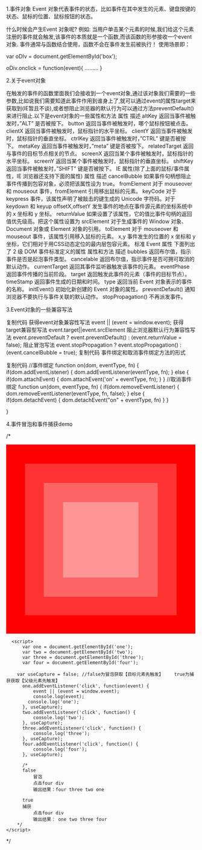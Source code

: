 1.事件对象
  Event 对象代表事件的状态，比如事件在其中发生的元素、键盘按键的状态、鼠标的位置、鼠标按钮的状态。

  什么时候会产生Event 对象呢? 
  例如: 当用户单击某个元素的时候,我们给这个元素注册的事件就会触发,该事件的本质就是一个函数,而该函数的形参接收一个event对象.
  事件通常与函数结合使用，函数不会在事件发生前被执行！
  使用场景即：

  var oDIv = document.getElementById('box');

  oDiv.onclick = function(event){
      .........
  }

2.关于event对象

  在触发的事件的函数里面我们会接收到一个event对象,通过该对象我们需要的一些参数,比如说我们需要知道此事件作用到谁身上了,就可以通过event的属性target来获取到(IE暂且不谈),或者想阻止浏览器的默认行为可以通过方法preventDefault()来进行阻止.以下是event对象的一些属性和方法
  属性	描述
  altKey	返回当事件被触发时，”ALT” 是否被按下。
  button	返回当事件被触发时，哪个鼠标按钮被点击。
  clientX	返回当事件被触发时，鼠标指针的水平坐标。
  clientY	返回当事件被触发时，鼠标指针的垂直坐标。
  ctrlKey	返回当事件被触发时，”CTRL” 键是否被按下。
  metaKey	返回当事件被触发时，”meta” 键是否被按下。
  relatedTarget	返回与事件的目标节点相关的节点。
  screenX	返回当某个事件被触发时，鼠标指针的水平坐标。
  screenY	返回当某个事件被触发时，鼠标指针的垂直坐标。
  shiftKey	返回当事件被触发时，”SHIFT” 键是否被按下。
  IE 属性(除了上面的鼠标/事件属性，IE 浏览器还支持下面的属性)
  属性	描述
  cancelBubble	如果事件句柄想阻止事件传播到包容对象，必须把该属性设为 true。
  fromElement	对于 mouseover 和 mouseout 事件，fromElement 引用移出鼠标的元素。
  keyCode	对于 keypress 事件，该属性声明了被敲击的键生成的 Unicode 字符码。对于 keydown 和 keyup
  offsetX,offsetY	发生事件的地点在事件源元素的坐标系统中的 x 坐标和 y 坐标。
  returnValue	如果设置了该属性，它的值比事件句柄的返回值优先级高。把这个属性设置为
  srcElement	对于生成事件的 Window 对象、Document 对象或 Element 对象的引用。
  toElement	对于 mouseover 和 mouseout 事件，该属性引用移入鼠标的元素。
  x,y	事件发生的位置的 x 坐标和 y 坐标，它们相对于用CSS动态定位的最内层包容元素。
  标准 Event 属性 下面列出了 2 级 DOM 事件标准定义的属性
  属性和方法	描述
  bubbles	返回布尔值，指示事件是否是起泡事件类型。
  cancelable	返回布尔值，指示事件是否可拥可取消的默认动作。
  currentTarget	返回其事件监听器触发该事件的元素。
  eventPhase	返回事件传播的当前阶段。
  target	返回触发此事件的元素（事件的目标节点）。
  timeStamp	返回事件生成的日期和时间。
  type	返回当前 Event 对象表示的事件的名称。
  initEvent()	初始化新创建的 Event 对象的属性。
  preventDefault()	通知浏览器不要执行与事件关联的默认动作。
  stopPropagation()	不再派发事件。
  
3.Event对象的一些兼容写法

  复制代码
  获得event对象兼容性写法 
  event || (event = window.event);
  获得target兼容型写法 
  event.target||event.srcElement
  阻止浏览器默认行为兼容性写法 
  event.preventDefault ? event.preventDefault() : (event.returnValue = false);
  阻止冒泡写法 
  event.stopPropagation ? event.stopPropagation() : (event.cancelBubble = true);
  复制代码
  事件绑定和取消事件绑定方法的形式

  复制代码
  //事件绑定
  function on(dom, eventType, fn) {
      if(dom.addEventListener) {
          dom.addEventListener(eventType, fn);
      } else {
          if(dom.attachEvent) {
              dom.attachEvent('on' + eventType, fn);
          }
  }
  //取消事件绑定
  function un(dom, eventType, fn) {
      if(dom.removeEventListener) {
          dom.removeEventListener(eventType, fn, false);
      } else {
          if(dom.detachEvent) {
              dom.detachEvent("on" + eventType, fn)
          }
      }
  
  }

4.事件冒泡和事件捕获demo

  /*<!DOCTYPE html>
  <html>
  <head>
      <meta charset="utf-8">
      <title>bubble event</title>
      <style type="text/css">
          body{margin:0;}
          #one{
                width:500px;
                height:500px;
              background:rgb(255,0,0);
                border: 1px solid transparent;
          }
          #two{
              width:400px;
              height:400px;
              margin: 0 auto;
              margin-top: 50px;
              background:rgb(255,50,50);
              border: 1px solid transparent;
          }
          #three{
              width:300px;
                height:300px;
              margin: 0 auto;
              margin-top: 50px;
                background:rgb(255,100,100);
              border: 1px solid transparent;
          }
          #four{
              width:200px;
                height:200px;
                margin: 0 auto;
              margin-top: 50px;
              background:rgb(255,150,150);
          }
      </style>
  </head>
  <body>
      <div id='one'>
        <div id='two'>
          <div id='three'>
          <div id='four'>
            </div>
          </div>
        </div>
      </div>

      <script>
          var one = document.getElementById('one');
          var two = document.getElementById('two');
          var three = document.getElementById('three');
          var four = document.getElementById('four');

        var useCapture = false; //false为冒泡获取【目标元素先触发】    true为捕获获取【父级元素先触发】
          one.addEventListener('click', function(event) {
              event || (event = window.event);
              console.log(event);
            console.log('one');
          }, useCapture);
          two.addEventListener('click', function() {
              console.log('two');
          }, useCapture);
          three.addEventListener('click', function() {
              console.log('three');
          }, useCapture);
          four.addEventListener('click', function() {
              console.log('four');
          }, useCapture);     

          /*
          false
              冒泡
              点击four div
              输出结果：four three two one        

          true
          捕获
              点击four div
              输出结果： one two three four
        */
    </script>
  </body>
  </html>*/
